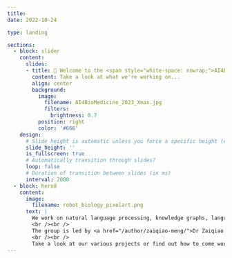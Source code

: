 ```yaml
---
title: 
date: 2022-10-24

type: landing

sections:
  - block: slider
    content:
      slides:
      - title: 👋 Welcome to the <span style="white-space: nowrap;">AI4BioMed</span> Lab
        content: Take a look at what we're working on...
        align: center
        background:
          image:
            filename: AI4BioMedicine_2023_Xmax.jpg
            filters:
              brightness: 0.7
          position: right
          color: '#666'
    design:
      # Slide height is automatic unless you force a specific height (e.g. '400px')
      slide_height: ''
      is_fullscreen: true
      # Automatically transition through slides?
      loop: false
      # Duration of transition between slides (in ms)
      interval: 2000
  - block: hero8
    content:
      image:
        filename: robot_biology_pixelart.png
      text: |
        We work on natural language processing, knowledge graphs, language models and more to extract and infer biomedical knowledge.
        <br /><br />
        The group is led by <a href="/author/zaiqiao-meng/">Dr Zaiqiao Meng</a> and <a href="/author/jake-lever/">Dr Jake Lever</a> in the <a href="https://www.gla.ac.uk/schools/computing/">School of Computing Science</a> at the University of Glasgow.
        <br /><br />
        Take a look at our various projects or find out how to come work with us!
---
```


